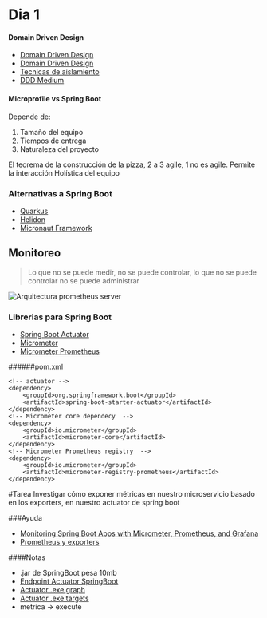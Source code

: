 # Dia 1

#### Domain Driven Design

* [Domain Driven Design](https://es.slideshare.net/baejjae93/domain-driven-design-37608771)
* [Domain Driven Design](https://medium.com/design-and-tech-co/implementing-domain-driven-design-for-microservice-architecture-26eb0333d72e)
* [Tecnicas de aislamiento](https://microservices.io/patterns/)
* [DDD Medium](https://medium.com/@gsigety/domain-driven-design-spring-boot-kata-1-8a85034babec)

#### Microprofile vs Spring Boot
Depende de:
1. Tamaño del equipo
2. Tiempos de entrega
3. Naturaleza del proyecto

El teorema de la construcción de la pizza, 2 a 3 agile, 1 no es agile.
Permite la interacción Holística del equipo


### Alternativas a Spring Boot

* [Quarkus](https://quarkus.io/)
* [Helidon](https://helidon.io/#/)
* [Micronaut Framework](https://micronaut.io/)

## Monitoreo
> Lo que no se puede medir, no se puede controlar, lo que no se puede controlar no se puede administrar
>
![](https://camo.githubusercontent.com/3a4e42452a50e36d5f93458bf538c7fd7836782a/68747470733a2f2f70726f6d6574686575732e696f2f6173736574732f6172636869746563747572652e737667 "Arquitectura prometheus server")
### Librerias para Spring Boot
* [Spring Boot Actuator](https://www.baeldung.com/spring-boot-actuators)
* [Micrometer](https://www.baeldung.com/micrometer)
* [Micrometer Prometheus](https://www.callicoder.com/spring-boot-actuator-metrics-monitoring-dashboard-prometheus-grafana/)

######pom.xml
```maven
<!-- actuator -->
<dependency>
    <groupId>org.springframework.boot</groupId>
    <artifactId>spring-boot-starter-actuator</artifactId>
</dependency>
<!-- Micrometer core dependecy  -->
<dependency>
    <groupId>io.micrometer</groupId>
    <artifactId>micrometer-core</artifactId>
</dependency>
<!-- Micrometer Prometheus registry  -->
<dependency>
    <groupId>io.micrometer</groupId>
    <artifactId>micrometer-registry-prometheus</artifactId>
</dependency>
```
#Tarea
Investigar cómo exponer métricas en nuestro microservicio basado en los exporters, en nuestro actuator de spring boot

###Ayuda
* [Monitoring Spring Boot Apps with Micrometer, Prometheus, and Grafana](https://stackabuse.com/monitoring-spring-boot-apps-with-micrometer-prometheus-and-grafana/)
* [Prometheus y exporters](https://prometheus.io/download/)

####Notas
* .jar de SpringBoot pesa 10mb
* [Endpoint Actuator SpringBoot](http://localhost:8081/actuator/health)
* [Actuator .exe graph](http://localhost:9090/graph)
* [Actuator .exe targets](http://localhost:9090/targets)
* metrica -> execute





